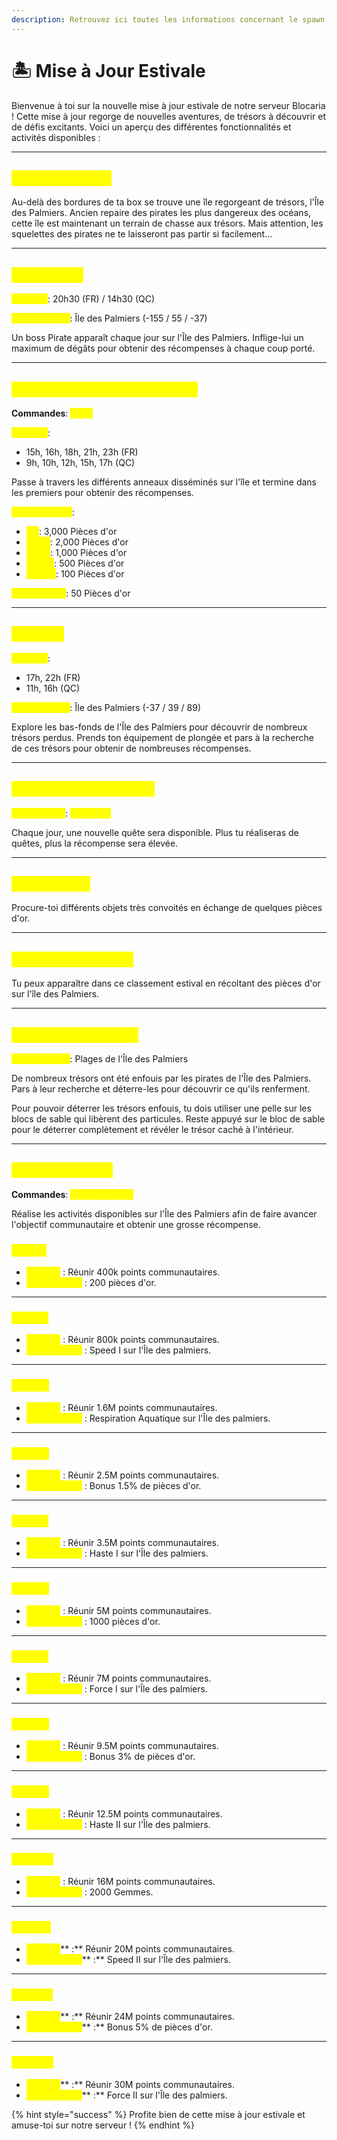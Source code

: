 ```yaml
---
description: Retrouvez ici toutes les informations concernant le spawn
---
```


# 🏝️ Mise à Jour Estivale

Bienvenue à toi sur la nouvelle mise à jour estivale de notre serveur Blocaria ! Cette mise à jour regorge de nouvelles aventures, de trésors à découvrir et de défis excitants. Voici un aperçu des différentes fonctionnalités et activités disponibles :

***

## <mark style="color:yellow;">Î</mark><mark style="color:yellow;">**le des Palmiers**</mark>

Au-delà des bordures de ta box se trouve une île regorgeant de trésors, l'Île des Palmiers. Ancien repaire des pirates les plus dangereux des océans, cette île est maintenant un terrain de chasse aux trésors. Mais attention, les squelettes des pirates ne te laisseront pas partir si facilement...

***

## <mark style="color:yellow;">Boss Pirate</mark>

<mark style="color:yellow;">**Horaires**</mark>: 20h30 (FR) / 14h30 (QC)

<mark style="color:yellow;">**Emplacement**</mark>: Île des Palmiers (-155 / 55 / -37)

Un boss Pirate apparaît chaque jour sur l'Île des Palmiers. Inflige-lui un maximum de dégâts pour obtenir des récompenses à chaque coup porté.

***

## <mark style="color:yellow;">C</mark><mark style="color:yellow;">**ourse à travers les anneaux**</mark>

**Commandes**: <mark style="color:yellow;">**`/race`**</mark>

<mark style="color:yellow;">**Horaires**</mark>:

* 15h, 16h, 18h, 21h, 23h (FR)
* 9h, 10h, 12h, 15h, 17h (QC)

Passe à travers les différents anneaux disséminés sur l'île et termine dans les premiers pour obtenir des récompenses.

<mark style="color:yellow;">**Récompenses**</mark>:

* <mark style="color:yellow;">**1er**</mark>: 3,000 Pièces d'or
* <mark style="color:yellow;">**2ème**</mark>: 2,000 Pièces d'or
* <mark style="color:yellow;">**3ème**</mark>: 1,000 Pièces d'or
* <mark style="color:yellow;">**Top 10**</mark>: 500 Pièces d'or
* <mark style="color:yellow;">**Top 20**</mark>: 100 Pièces d'or

<mark style="color:yellow;">**Participation**</mark>: 50 Pièces d'or

***

## <mark style="color:yellow;">Plongée</mark>

<mark style="color:yellow;">**Horaires**</mark>:

* 17h, 22h (FR)
* 11h, 16h (QC)

<mark style="color:yellow;">**Emplacement**</mark>: Île des Palmiers (-37 / 39 / 89)

Explore les bas-fonds de l'Île des Palmiers pour découvrir de nombreux trésors perdus. Prends ton équipement de plongée et pars à la recherche de ces trésors pour obtenir de nombreuses récompenses.

***

## <mark style="color:yellow;">C</mark><mark style="color:yellow;">**alendrier des Quêtes**</mark>

<mark style="color:yellow;">**Commandes**</mark>: <mark style="color:yellow;">**`/calendar`**</mark>

Chaque jour, une nouvelle quête sera disponible. Plus tu réaliseras de quêtes, plus la récompense sera élevée.

***

## <mark style="color:yellow;">Marché Noir</mark>

Procure-toi différents objets très convoités en échange de quelques pièces d'or.

***

## <mark style="color:yellow;">Classement Estival</mark>

Tu peux apparaître dans ce classement estival en récoltant des pièces d'or sur l'île des Palmiers.

***

## <mark style="color:yellow;">Chasse aux Trésors</mark>

<mark style="color:yellow;">**Emplacement**</mark>: Plages de l'Île des Palmiers

De nombreux trésors ont été enfouis par les pirates de l'Île des Palmiers. Pars à leur recherche et déterre-les pour découvrir ce qu'ils renferment.

Pour pouvoir déterrer les trésors enfouis, tu dois utiliser une pelle sur les blocs de sable qui libèrent des particules. Reste appuyé sur le bloc de sable pour le déterrer complètement et révéler le trésor caché à l'intérieur.

***

## <mark style="color:yellow;">Paliers Estivaux</mark>

**Commandes**: <mark style="color:yellow;">**`/summer_palier`**</mark>

Réalise les activités disponibles sur l'Île des Palmiers afin de faire avancer l'objectif communautaire et obtenir une grosse récompense.

### <mark style="color:yellow;">Palier 1</mark>

* <mark style="color:yellow;">**Objectif**</mark> : Réunir 400k points communautaires.
* <mark style="color:yellow;">**Récompense**</mark> : 200 pièces d'or.

***

### <mark style="color:yellow;">Palier 2</mark>

* <mark style="color:yellow;">**Objectif**</mark> : Réunir 800k points communautaires.
* <mark style="color:yellow;">**Récompense**</mark> : Speed I sur l'Île des palmiers.

***

### <mark style="color:yellow;">Palier 3</mark>

* <mark style="color:yellow;">**Objectif**</mark> : Réunir 1.6M points communautaires.
* <mark style="color:yellow;">**Récompense**</mark> : Respiration Aquatique sur l'Île des palmiers.

***

### <mark style="color:yellow;">Palier 4</mark>

* <mark style="color:yellow;">**Objectif**</mark> : Réunir 2.5M points communautaires.
* <mark style="color:yellow;">**Récompense**</mark> : Bonus 1.5% de pièces d'or.

***

### <mark style="color:yellow;">Palier 5</mark>

* <mark style="color:yellow;">**Objectif**</mark> : Réunir 3.5M points communautaires.
* <mark style="color:yellow;">**Récompense**</mark> : Haste I sur l'Île des palmiers.

***

### <mark style="color:yellow;">Palier 6</mark>

* <mark style="color:yellow;">**Objectif**</mark> : Réunir 5M points communautaires.
* <mark style="color:yellow;">**Récompense**</mark> : 1000 pièces d'or.

***

### <mark style="color:yellow;">Palier 7</mark>

* <mark style="color:yellow;">**Objectif**</mark> : Réunir 7M points communautaires.
* <mark style="color:yellow;">**Récompense**</mark> : Force I sur l'Île des palmiers.

***

### <mark style="color:yellow;">Palier 8</mark>

* <mark style="color:yellow;">**Objectif**</mark> : Réunir 9.5M points communautaires.
* <mark style="color:yellow;">**Récompense**</mark> : Bonus 3% de pièces d'or.

***

### <mark style="color:yellow;">Palier 9</mark>

* <mark style="color:yellow;">**Objectif**</mark> : Réunir 12.5M points communautaires.
* <mark style="color:yellow;">**Récompense**</mark> : Haste II sur l'Île des palmiers.

***

### <mark style="color:yellow;">Palier 10</mark>

* <mark style="color:yellow;">**Objectif**</mark> : Réunir 16M points communautaires.
* <mark style="color:yellow;">**Récompense**</mark> : 2000 Gemmes.

***

### <mark style="color:yellow;">Palier 11</mark>

* <mark style="color:yellow;">**Objectif**</mark>** :** Réunir 20M points communautaires.
* <mark style="color:yellow;">**Récompense**</mark>** :** Speed II sur l'Île des palmiers.

***

### <mark style="color:yellow;">Palier 12</mark>

* <mark style="color:yellow;">**Objectif**</mark>** :** Réunir 24M points communautaires.
* <mark style="color:yellow;">**Récompense**</mark>** :** Bonus 5% de pièces d'or.

***

### <mark style="color:yellow;">Palier 13</mark>

* <mark style="color:yellow;">**Objectif**</mark>** :** Réunir 30M points communautaires.
* <mark style="color:yellow;">**Récompense**</mark>** :** Force II sur l'Île des palmiers.

{% hint style="success" %}
Profite bien de cette mise à jour estivale et amuse-toi sur notre serveur !
{% endhint %}
